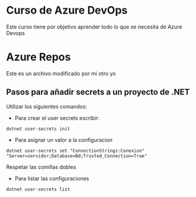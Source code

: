 # Curso de Azure DevOps

Este curso tiene por objetivo aprender todo lo que se necesita de Azure Devops

# Azure Repos
Este es un archivo modificado por mi otro yo

## Pasos para añadir secrets a un proyecto de .NET

Utilizar los siguientes comandos:

- Para crear el user secrets escribir:

`dotnet user-secrets init` 

- Para asignar un valor a la configuracion

`dotnet user-secrets set "ConnectionStrings:Conexion" "Server=servidor;Database=Bd;Trusted_Connection=True"`

Respetar las comillas dobles

- Para listar las configuraciones

`dotnet user-secrets list`